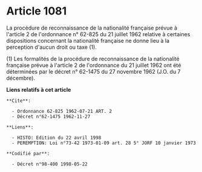 # Article 1081

La procédure de reconnaissance de la nationalité française prévue à l'article 2 de l'ordonnance n° 62-825 du 21 juillet 1962
relative à certaines dispositions concernant la nationalité française ne donne lieu à la perception d'aucun droit ou taxe
(1).

(1) Les formalités de la procédure de reconnaissance de la nationalité française prévue à l'article 2 de l'ordonnance du 21
juillet 1962 ont été déterminées par le décret n° 62-1475 du 27 novembre 1962 (J.O. du 7 décembre).

**Liens relatifs à cet article**

	**Cite**:

	  - Ordonnance 62-825 1962-07-21 ART. 2
	  - Décret n°62-1475 1962-11-27

	**Liens**:

	  - HISTO: Edition du 22 avril 1998
	  - PEREMPTION: Loi n°73-42 1973-01-09 art. 28 5° JORF 10 janvier 1973

	**Codifié par**:

	  - Décret n°98-400 1998-05-22
